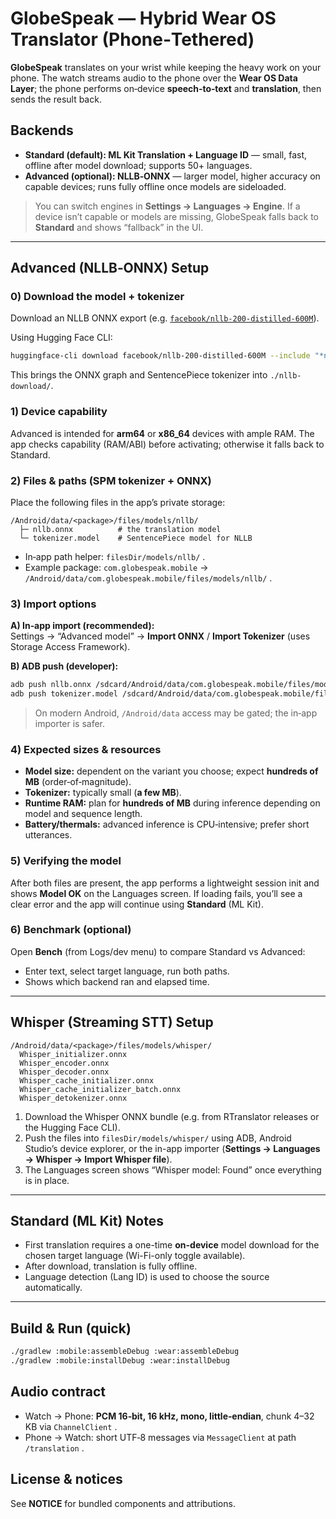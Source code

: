 # GlobeSpeak — Hybrid Wear OS Translator (Phone‑Tethered)

**GlobeSpeak** translates on your wrist while keeping the heavy work on your phone. The watch streams audio to the phone over the **Wear OS Data Layer**; the phone performs on‑device **speech‑to‑text** and **translation**, then sends the result back.

## Backends
- **Standard (default): ML Kit Translation + Language ID** — small, fast, offline after model download; supports 50+ languages.
- **Advanced (optional): NLLB‑ONNX** — larger model, higher accuracy on capable devices; runs fully offline once models are sideloaded.

> You can switch engines in **Settings → Languages → Engine**. If a device isn’t capable or models are missing, GlobeSpeak falls back to **Standard** and shows “fallback” in the UI.

---

## Advanced (NLLB‑ONNX) Setup

### 0) Download the model + tokenizer
Download an NLLB ONNX export (e.g. [`facebook/nllb-200-distilled-600M`](https://huggingface.co/facebook/nllb-200-distilled-600M)).

Using Hugging Face CLI:
```bash
huggingface-cli download facebook/nllb-200-distilled-600M --include "*nllb.onnx" "*tokenizer.model" --local-dir ./nllb-download
```
This brings the ONNX graph and SentencePiece tokenizer into `./nllb-download/`.

### 1) Device capability
Advanced is intended for **arm64** or **x86_64** devices with ample RAM. The app checks capability (RAM/ABI) before activating; otherwise it falls back to Standard.

### 2) Files & paths (SPM tokenizer + ONNX)
Place the following files in the app’s private storage:

```
/Android/data/<package>/files/models/nllb/
  ├─ nllb.onnx          # the translation model
  └─ tokenizer.model    # SentencePiece model for NLLB
```

- In‑app path helper: `filesDir/models/nllb/` .
- Example package: `com.globespeak.mobile`  → `/Android/data/com.globespeak.mobile/files/models/nllb/` .

### 3) Import options
**A) In‑app import (recommended):**  
Settings → “Advanced model” → **Import ONNX** / **Import Tokenizer** (uses Storage Access Framework).

**B) ADB push (developer):**
```bash
adb push nllb.onnx /sdcard/Android/data/com.globespeak.mobile/files/models/nllb/nllb.onnx
adb push tokenizer.model /sdcard/Android/data/com.globespeak.mobile/files/models/nllb/tokenizer.model
```
> On modern Android, `/Android/data`  access may be gated; the in‑app importer is safer.

### 4) Expected sizes & resources
- **Model size:** dependent on the variant you choose; expect **hundreds of MB** (order‑of‑magnitude).  
- **Tokenizer:** typically small (**a few MB**).  
- **Runtime RAM:** plan for **hundreds of MB** during inference depending on model and sequence length.  
- **Battery/thermals:** advanced inference is CPU‑intensive; prefer short utterances.

### 5) Verifying the model
After both files are present, the app performs a lightweight session init and shows **Model OK** on the Languages screen. If loading fails, you’ll see a clear error and the app will continue using **Standard** (ML Kit).

### 6) Benchmark (optional)
Open **Bench** (from Logs/dev menu) to compare Standard vs Advanced:
- Enter text, select target language, run both paths.  
- Shows which backend ran and elapsed time.

---

## Whisper (Streaming STT) Setup

```
/Android/data/<package>/files/models/whisper/
  Whisper_initializer.onnx
  Whisper_encoder.onnx
  Whisper_decoder.onnx
  Whisper_cache_initializer.onnx
  Whisper_cache_initializer_batch.onnx
  Whisper_detokenizer.onnx
```

1. Download the Whisper ONNX bundle (e.g. from RTranslator releases or the Hugging Face CLI).
2. Push the files into `filesDir/models/whisper/` using ADB, Android Studio’s device explorer, or the in-app importer (**Settings → Languages → Whisper → Import Whisper file**).
3. The Languages screen shows “Whisper model: Found” once everything is in place.

---

## Standard (ML Kit) Notes
- First translation requires a one-time **on-device** model download for the chosen target language (Wi-Fi-only toggle available).  
- After download, translation is fully offline.  
- Language detection (Lang ID) is used to choose the source automatically.

---

## Build & Run (quick)
```bash
./gradlew :mobile:assembleDebug :wear:assembleDebug
./gradlew :mobile:installDebug :wear:installDebug
```

## Audio contract
- Watch → Phone: **PCM 16‑bit, 16 kHz, mono, little‑endian**, chunk 4–32 KB via `ChannelClient` .  
- Phone → Watch: short UTF‑8 messages via `MessageClient`  at path `/translation` .

## License & notices
See **NOTICE** for bundled components and attributions.
